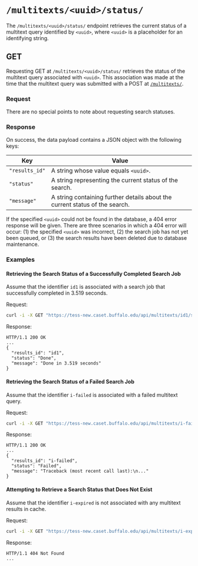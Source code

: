 # `/multitexts/<uuid>/status/`

The `/multitexts/<uuid>/status/` endpoint retrieves the current status of a multitext query identified by `<uuid>`, where `<uuid>` is a placeholder for an identifying string.

## GET

Requesting GET at `/multitexts/<uuid>/status/` retrieves the status of the multitext query associated with `<uuid>`.  This association was made at the time that the multitext query was submitted with a POST at [`/multitexts/`](multitexts.md).

### Request

There are no special points to note about requesting search statuses.

### Response

On success, the data payload contains a JSON object with the following keys:

|Key|Value|
|---|---|
|`"results_id"`|A string whose value equals `<uuid>`.|
|`"status"`|A string representing the current status of the search.|
|`"message"`|A string containing further details about the current status of the search.|

If the specified `<uuid>` could not be found in the database, a 404 error response will be given.  There are three scenarios in which a 404 error will occur:  (1) the specified `<uuid>` was incorrect, (2) the search job has not yet been queued, or (3) the search results have been deleted due to database maintenance.

### Examples

#### Retrieving the Search Status of a Successfully Completed Search Job

Assume that the identifier `id1` is associated with a search job that successfully completed in 3.519 seconds.

Request:

```bash
curl -i -X GET "https://tess-new.caset.buffalo.edu/api/multitexts/id1/status/"
```

Response:

```http
HTTP/1.1 200 OK
...
{
  "results_id": "id1",
  "status": "Done",
  "message": "Done in 3.519 seconds"
}
```

#### Retrieving the Search Status of a Failed Search Job

Assume that the identifier `i-failed` is associated with a failed multitext query.

Request:

```bash
curl -i -X GET "https://tess-new.caset.buffalo.edu/api/multitexts/i-failed/status/"
```

Response:

```http
HTTP/1.1 200 OK
...
{
  "results_id": "i-failed",
  "status": "Failed",
  "message": "Traceback (most recent call last):\n..."
}
```

#### Attempting to Retrieve a Search Status that Does Not Exist

Assume that the identifier `i-expired` is not associated with any multitext results in cache.

Request:

```bash
curl -i -X GET "https://tess-new.caset.buffalo.edu/api/multitexts/i-expired/status/"
```

Response:

```http
HTTP/1.1 404 Not Found
...
```

